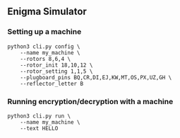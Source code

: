 ## Enigma Simulator

### Setting up a machine

```
python3 cli.py config \
    --name my_machine \
    --rotors 8,6,4 \
    --rotor_init 18,10,12 \
    --rotor_setting 1,1,5 \
    --plugboard_pins BQ,CR,DI,EJ,KW,MT,OS,PX,UZ,GH \
    --reflector_letter B
```

### Running encryption/decryption with a machine

```
python3 cli.py run \
    --name my_machine \
    --text HELLO
```
